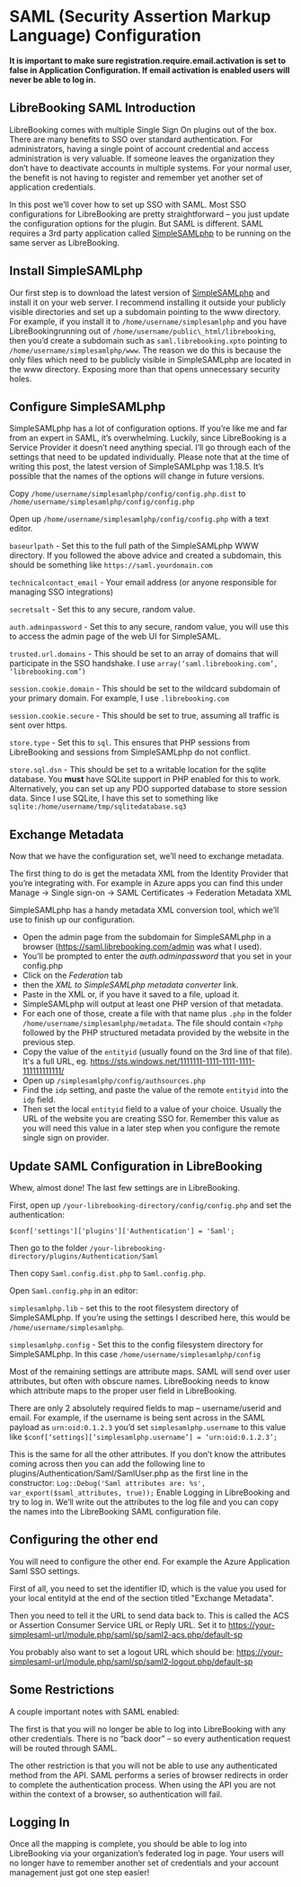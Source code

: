 # SAML (Security Assertion Markup Language) Configuration

**It is important to make sure registration.require.email.activation is set to false in Application Configuration. If
email activation is enabled users will never be able to log in.**

## LibreBooking SAML Introduction

LibreBooking comes with multiple Single Sign On
plugins out of the box. There are many benefits to SSO over standard authentication. For administrators, having a single
point of account credential and access administration is very valuable. If someone leaves the organization they don’t
have to deactivate accounts in multiple systems. For your normal user, the benefit is not having to register and
remember yet another set of application credentials.

In this post we’ll cover how to set up SSO with SAML. Most SSO
configurations for LibreBooking are pretty straightforward – you just update the configuration options for the plugin.
But SAML is different. SAML requires a 3rd party application
called [SimpleSAMLphp](http://web.archive.org/web/20210303172340/https://simplesamlphp.org/) to be running on the same
server as LibreBooking.

## Install SimpleSAMLphp

Our first step is to download the latest version
of [SimpleSAMLphp](http://web.archive.org/web/20210303172340/https://simplesamlphp.org/) and install it on your web
server. I recommend installing it outside your publicly visible directories and set up a subdomain pointing to the
www directory. For example, if you install it to `/home/username/simplesamlphp` and you have LibreBookingrunning out of
`/home/username/public\_html/librebooking`, then you’d create a subdomain such as `saml.librebooking.xpto` pointing to
`/home/username/simplesamlphp/www`. The reason we do this is because the only files which need to be publicly visible in
SimpleSAMLphp are located in the www directory. Exposing more than that opens unnecessary security holes.

## Configure SimpleSAMLphp

SimpleSAMLphp has a lot of configuration options. If you’re like me and far from an expert in SAML, it’s overwhelming.
Luckily, since LibreBooking is a Service Provider it doesn’t need anything special. I’ll go through each of the settings
that need to be updated individually. Please note that at the time of writing this post, the latest version of
SimpleSAMLphp was 1.18.5. It’s possible that the names of the options will change in future versions.

Copy `/home/username/simplesamlphp/config/config.php.dist` to `/home/username/simplesamlphp/config/config.php`  

Open up `/home/username/simplesamlphp/config/config.php` with a text editor.

`baseurlpath` - Set this to the full path of the SimpleSAMLphp WWW directory. If you followed the above advice and
created a
subdomain, this should be something like `https://saml.yourdomain.com`

`technicalcontact_email` - Your email address  (or anyone responsible for managing SSO integrations)

`secretsalt` - Set this to any secure, random value.

`auth.adminpassword` - Set this to any secure, random value, you will use this to access the admin page of the web UI
for SimpleSAML.

`trusted.url.domains` - This should be set to an array of domains that will participate in the SSO
handshake. I use `array(‘saml.librebooking.com’, ‘librebooking.com’)`

`session.cookie.domain` - This should be set to the wildcard subdomain of your primary domain. For example, I
use `.librebooking.com`

`session.cookie.secure` - This should be set to true, assuming all traffic is sent over https.

`store.type` - Set this to `sql`. This ensures that PHP sessions
from LibreBooking and sessions from SimpleSAMLphp do not conflict.

`store.sql.dsn` - This should be set to a writable location for the sqlite database. You **must** have SQLite support in
PHP enabled for this
to work. Alternatively, you can set up
any PDO supported database to store session data. Since I use SQLite, I have this set to something
like `sqlite:/home/username/tmp/sqlitedatabase.sq3`

## Exchange Metadata

Now that we have the configuration set, we’ll need to exchange metadata.

The first thing to do is get the metadata XML
from the Identity Provider that you’re integrating with. For example in Azure apps you can find this under Manage ->
Single sign-on -> SAML Certificates -> Federation Metadata XML

SimpleSAMLphp has a handy metadata XML conversion tool, which
we’ll use to finish up our configuration.

* Open the admin page from the subdomain for SimpleSAMLphp in a
  browser (<https://saml.librebooking.com/admin> was what I used).
* You’ll be prompted to enter the _auth.adminpassword_ that you set in your config.php
* Click on the _Federation_ tab
* then the _XML to SimpleSAMLphp metadata converter_ link.
* Paste in the XML or, if you have it saved to a file, upload it.
* SimpleSAMLphp will output at least one PHP version of that
  metadata.
* For each one of those, create a file with that name plus `.php` in the folder `/home/username/simplesamlphp/metadata`.
  The file should contain `<?php` followed by the PHP structured metadata provided by the website in the previous step.
* Copy the value of the `entityid` (usually found on the 3rd
  line of that file). It's a full URL, eg. <https://sts.windows.net/1111111-1111-1111-1111-111111111111/>
* Open up `/simplesamlphp/config/authsources.php`
* Find the `idp` setting, and paste the value of the remote `entityid` into the `idp` field.
* Then set the local `entityid` field to a value of your choice. Usually the URL of the website you are creating SSO for. Remember this value as you will need this value in a later step when you configure the remote single sign on provider.

## Update SAML Configuration in LibreBooking

Whew, almost done! The last few settings are in LibreBooking.

First, open up
`/your-librebooking-directory/config/config.php` and set the authentication:

`$conf['settings']['plugins']['Authentication'] = 'Saml';`

Then go to the folder
`/your-librebooking-directory/plugins/Authentication/Saml`

Then copy `Saml.config.dist.php` to `Saml.config.php`.

Open `Saml.config.php` in an editor:

`simplesamlphp.lib` - set this to the root filesystem directory of SimpleSAMLphp. If you’re using the settings I
described here, this would be `/home/username/simplesamlphp`.

`simplesamlphp.config` - Set this to the config filesystem directory for SimpleSAMLphp. In this case
`/home/username/simplesamlphp/config`

Most of the remaining settings are attribute maps. SAML will send over user
attributes, but often with obscure names. LibreBooking needs to know which attribute maps to the proper user field in
LibreBooking.

There are only 2 absolutely required fields to map – username/userid and email. For example, if the
username is being sent across in the SAML payload as `urn:oid:0.1.2.3` you’d set `simplesamlphp.username` to this value
like `$conf[‘settings][‘simplesamlphp.username’] = ‘urn:oid:0.1.2.3’;`

This is the same for all the other
attributes. If you don’t know the attributes coming across then you can add the following line to
plugins/Authentication/Saml/SamlUser.php as the first line in the
constructor: `Log::Debug('Saml attributes are: %s', var_export($saml_attributes, true));` Enable Logging in LibreBooking
and try to log in. We’ll write out the attributes to the log file and you can copy the names into the LibreBooking SAML
configuration file.

## Configuring the other end

You will need to configure the other end. For example the Azure Application Saml SSO settings.

First of all, you need to set the identifier ID, which is the value you used for your local entityId at the end of the section titled "Exchange Metadata".

Then you need to tell it the URL to send data back to. This is called the ACS or Assertion Consumer Service URL or Reply URL. Set it to <https://your-simplesaml-url/module.php/saml/sp/saml2-acs.php/default-sp>

You probably also want to set a logout URL which should be: <https://your-simplesaml-url/module.php/saml/sp/saml2-logout.php/default-sp>

## Some Restrictions

A couple important notes with SAML enabled:

The first is that you will no longer be able to log into LibreBooking with
any other credentials. There is no “back door” – so every authentication request will be routed through SAML.

The other restriction is that you will not be able to use any authenticated method from the API. SAML performs a series
of browser
redirects in order to complete the authentication process. When using the API you are not within the context of a
browser, so authentication will fail.

## Logging In

Once all the mapping is complete, you should be able to log into LibreBooking via your organization’s federated log in
page. Your users will no longer have to remember another set of credentials and your account management just got one
step easier!

